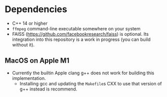 # Dependencies

* C++ 14 or higher
* `ffmpeg` command-line executable somewhere on your system
* FAISS (<https://github.com/facebookresearch/faiss>) is optional. Its integration into this repository is a work in progress (you can build without it).

## MacOS on Apple M1

* Currently the builtin Apple clang g++ does not work for building this implementation.
  * Installing gcc and updating the `Makefile`s CXX to use that version of g++ instead is recommend.

